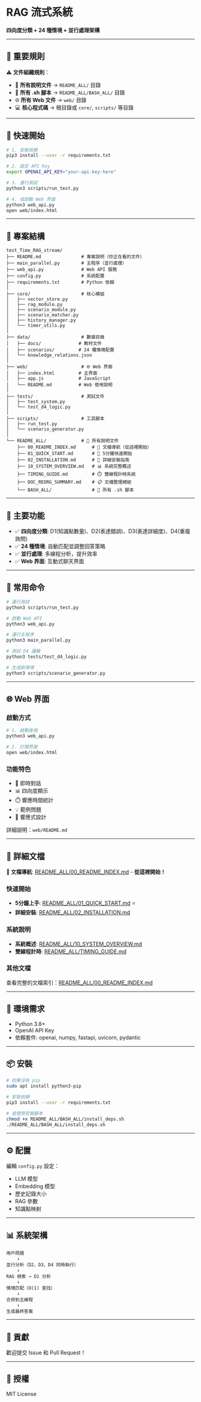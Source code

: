 # RAG 流式系統

**四向度分類 + 24 種情境 + 並行處理架構**

---

## 📂 重要規則

⚠️ **文件組織規則**：
- 📝 **所有說明文件** → `README_ALL/` 目錄
- 🔧 **所有 .sh 腳本** → `README_ALL/BASH_ALL/` 目錄
- 🌐 **所有 Web 文件** → `web/` 目錄
- 💻 **核心程式碼** → 根目錄或 `core/`, `scripts/` 等目錄

---

## 🚀 快速開始

```bash
# 1. 安裝依賴
pip3 install --user -r requirements.txt

# 2. 設定 API Key
export OPENAI_API_KEY="your-api-key-here"

# 3. 運行測試
python3 scripts/run_test.py

# 4. 或啟動 Web 界面
python3 web_api.py
open web/index.html
```

---

## 📁 專案結構

```
test_Time_RAG_stream/
├── README.md               # 專案說明（你正在看的文件）
├── main_parallel.py        # 主程序（並行處理）
├── web_api.py              # Web API 服務
├── config.py               # 系統配置
├── requirements.txt        # Python 依賴
│
├── core/                   # 核心模組
│   ├── vector_store.py
│   ├── rag_module.py
│   ├── scenario_module.py
│   ├── scenario_matcher.py
│   ├── history_manager.py
│   └── timer_utils.py
│
├── data/                   # 數據目錄
│   ├── docs/              # 教材文件
│   ├── scenarios/         # 24 種情境配置
│   └── knowledge_relations.json
│
├── web/                    # 🌐 Web 界面
│   ├── index.html         # 主界面
│   ├── app.js             # JavaScript
│   └── README.md          # Web 使用說明
│
├── tests/                  # 測試文件
│   ├── test_system.py
│   └── test_d4_logic.py
│
├── scripts/                # 工具腳本
│   ├── run_test.py
│   └── scenario_generator.py
│
└── README_ALL/             # 📝 所有說明文件
    ├── 00_README_INDEX.md      # 📑 文檔導航（從這裡開始）
    ├── 01_QUICK_START.md       # 🚀 5分鐘快速開始
    ├── 02_INSTALLATION.md      # 🔧 詳細安裝指南
    ├── 10_SYSTEM_OVERVIEW.md   # 📊 系統完整概述
    ├── TIMING_GUIDE.md         # ⏱️ 雙線程計時系統
    ├── DOC_REORG_SUMMARY.md    # 📋 文檔整理總結
    └── BASH_ALL/               # 🔧 所有 .sh 腳本
```

---

## 🎯 主要功能

- ✅ **四向度分類**: D1(知識點數量)、D2(表達錯誤)、D3(表達詳細度)、D4(重複詢問)
- ✅ **24 種情境**: 自動匹配並調整回答策略
- ✅ **並行處理**: 多線程分析，提升效率
- ✅ **Web 界面**: 互動式聊天界面

---

## 📝 常用命令

```bash
# 運行測試
python3 scripts/run_test.py

# 啟動 Web API
python3 web_api.py

# 運行主程序
python3 main_parallel.py

# 測試 D4 邏輯
python3 tests/test_d4_logic.py

# 生成新情境
python3 scripts/scenario_generator.py
```

---

## 🌐 Web 界面

### 啟動方式

```bash
# 1. 啟動後端
python3 web_api.py

# 2. 打開界面
open web/index.html
```

### 功能特色

- 💬 即時對話
- 📊 四向度顯示
- ⏱️ 響應時間統計
- 💡 範例問題
- 📱 響應式設計

詳細說明：`web/README.md`

---

## 📖 詳細文檔

**📑 文檔導航**: [README_ALL/00_README_INDEX.md](README_ALL/00_README_INDEX.md) - **從這裡開始！**

### 快速開始

- **5分鐘上手**: [README_ALL/01_QUICK_START.md](README_ALL/01_QUICK_START.md) ⭐
- **詳細安裝**: [README_ALL/02_INSTALLATION.md](README_ALL/02_INSTALLATION.md)

### 系統說明

- **系統概述**: [README_ALL/10_SYSTEM_OVERVIEW.md](README_ALL/10_SYSTEM_OVERVIEW.md)
- **雙線程計時**: [README_ALL/TIMING_GUIDE.md](README_ALL/TIMING_GUIDE.md)

### 其他文檔

查看完整的文檔索引：[README_ALL/00_README_INDEX.md](README_ALL/00_README_INDEX.md)

---

## 🔧 環境需求

- Python 3.8+
- OpenAI API Key
- 依賴套件: openai, numpy, fastapi, uvicorn, pydantic

---

## 📦 安裝

```bash
# 如果沒有 pip
sudo apt install python3-pip

# 安裝依賴
pip3 install --user -r requirements.txt

# 或使用安裝腳本
chmod +x README_ALL/BASH_ALL/install_deps.sh
./README_ALL/BASH_ALL/install_deps.sh
```

---

## ⚙️ 配置

編輯 `config.py` 設定：
- LLM 模型
- Embedding 模型
- 歷史記錄大小
- RAG 參數
- 知識點映射

---

## 📊 系統架構

```
用戶問題
    ↓
並行分析（D2、D3、D4 同時執行）
    ↓
RAG 檢索 → D1 分析
    ↓
情境匹配（O(1) 查找）
    ↓
合併到主線程
    ↓
生成最終答案
```

---

## 🤝 貢獻

歡迎提交 Issue 和 Pull Request！

---

## 📄 授權

MIT License
